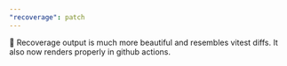 ```yaml
---
"recoverage": patch
---
```


💄 Recoverage output is much more beautiful and resembles vitest diffs. It also now renders properly in github actions.
